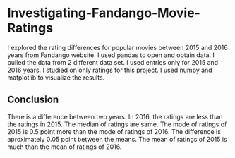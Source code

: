 # Investigating-Fandango-Movie-Ratings

I explored the rating differences for popular movies between 2015 and 2016 years from Fandango website. I used pandas to open and obtain data. I pulled the data from 2 different data set. I used entries only for 2015 and 2016 years. I studied on only ratings for this project. I used numpy and matplotlib to visualize the results.


## Conclusion

There is a difference between two years. In 2016, the ratings are less than the ratings in 2015. The median of ratings are same. The mode of ratings of 2015 is 0.5 point more than the mode of ratings of 2016. The difference is aproximately 0.05 point between the means. The mean of ratings of 2015 is much than the mean of ratings of 2016.
